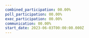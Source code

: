 ```yaml
---
combined_participation: 00.00%
poll_participation: 00.00%
exec_participation: 00.00%
communication: 00.00%
start_date: 2023-06-03T00:00:00.000Z
---
```

